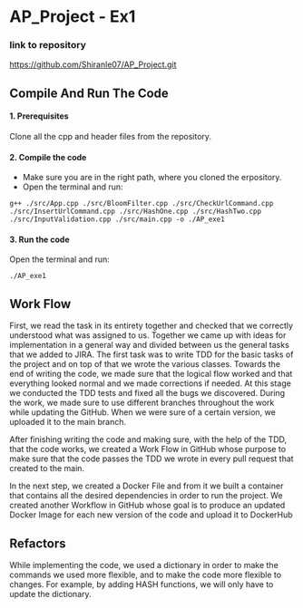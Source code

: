 # AP_Project - Ex1
### link to repository
https://github.com/Shiranle07/AP_Project.git

## Compile And Run The Code
#### 1. Prerequisites
Clone all the cpp and header files from the repository.
#### 2. Compile the code
   * Make sure you are in the right path, where you cloned the erpository.
   * Open the terminal and run:
   
```Terminal
g++ ./src/App.cpp ./src/BloomFilter.cpp ./src/CheckUrlCommand.cpp ./src/InsertUrlCommand.cpp ./src/HashOne.cpp ./src/HashTwo.cpp ./src/InputValidation.cpp ./src/main.cpp -o ./AP_exe1
```

#### 3. Run the code

Open the terminal and run:
```Terminal
./AP_exe1
```

## Work Flow
First, we read the task in its entirety together and checked that we correctly understood what was assigned to us.
Together we came up with ideas for implementation in a general way and divided between us the general tasks that we added to JIRA.
The first task was to write TDD for the basic tasks of the project and on top of that we wrote the various classes.
Towards the end of writing the code, we made sure that the logical flow worked and that everything looked normal and we made corrections if needed.
At this stage we conducted the TDD tests and fixed all the bugs we discovered.
During the work, we made sure to use different branches throughout the work while updating the GitHub. When we were sure of a certain version, we uploaded it to the main branch.

After finishing writing the code and making sure, with the help of the TDD, that the code works, we created a Work Flow in GitHub whose purpose to make sure that the code passes the TDD we wrote in every pull request that created to the main.

In the next step, we created a Docker File and from it we built a container that contains all the desired dependencies in order to run the project. We created another Workflow in GitHub whose goal is to produce an updated Docker Image for each new version of the code and upload it to DockerHub

## Refactors
While implementing the code, we used a dictionary in order to make the commands we used more flexible, and to make the code more flexible to changes. For example, by adding HASH functions, we will only have to update the dictionary.








